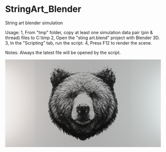 # StringArt_Blender
String art blender simulation

Usage:
1, From "tmp" folder, copy at least one simulation data pair (pin & thread) files to C:\tmp
2, Open the "sting art.blend" project with Blender 3D.
3, In the "Scripting" tab, run the script.
4, Press F12 to render the scene.

Notes:
Always the latest file will be opened by the script.

![Bear head](https://raw.githubusercontent.com/bonafid3/StringArt_Blender/main/Bear%20head.png)
